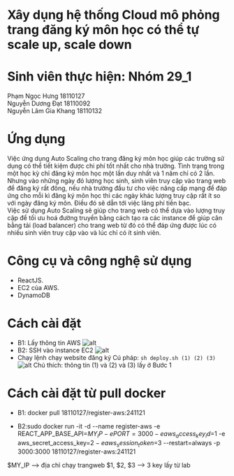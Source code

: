 # Xây dụng hệ thống Cloud mô phỏng trang đăng ký môn học có thể tự scale up, scale down
# Sinh viên thực hiện: Nhóm 29_1
 Phạm Ngọc Hưng		18110127 </br>
	Nguyễn Dương Đạt		18110092 </br>
	Nguyễn Lâm Gia Khang	18110132
# Ứng dụng
Việc ứng dụng Auto Scaling cho trang đăng ký môn học giúp các trường sử dụng có thể tiết kiệm được chi phí tốt nhất cho nhà trường. Tình trạng trong một học kỳ chỉ đăng ký môn học một lần duy nhất và 1 năm chỉ có 2 lần. Nhưng vào những ngày đó lượng học sinh, sinh viên truy cập vào trang web để đăng ký rất đông, nếu nhà trường đầu tư cho việc nâng cấp mạng để đáp ứng cho mỗi kì đăng ký môn học thì các ngày khác lượng truy cập rất ít so với ngày đăng ký môn. Điều đó sẽ dẫn tới việc lãng phí tiền bạc.<br>
Việc sử dụng Auto Scaling sẽ giúp cho trang web có thể dựa vào lượng truy cập để tối ưu hoá đường truyền bằng cách tạo ra các instance để giúp cân bằng tải (load balancer) cho trang web từ đó có thể đáp ứng được lúc có nhiều sinh viên truy cập vào và lúc chỉ có ít sinh viên.
# Công cụ và công nghệ sử dụng
- ReactJS.
- EC2 của AWS.
- DynamoDB
# Cách cài đặt
-	B1: Lấy thông tin AWS
 ![alt](https://res.cloudinary.com/ute18110127/image/upload/v1639643696/DB/1_pzfcrw.png)
-	B2: SSH vào instance EC2
 ![alt](https://res.cloudinary.com/ute18110127/image/upload/v1639643706/DB/2_az2gda.png)
-	Chạy lệnh chạy website đăng ký
Cú pháp: `sh deploy.sh (1) (2) (3)`
 ![alt](https://res.cloudinary.com/ute18110127/image/upload/v1639643706/DB/3_rmzbpx.png)
Chú thích: thông tin (1) và (2) và (3) lấy ở Bước 1
# Cách cài đặt từ pull docker
-	B1: docker pull 18110127/register-aws:241121

-	B2:sudo docker run -it -d --name register-aws -e REACT_APP_BASE_API=$MY_IP -e PORT=3000 -e aws_access_key_id=$1 -e aws_secret_access_key=$2 -e aws_session_token=$3 --restart=always -p 3000:3000 18110127/register-aws:241121

$MY_IP --> địa chỉ chạy trangweb
$1, $2, $3 --> 3 key lấy từ lab

 




